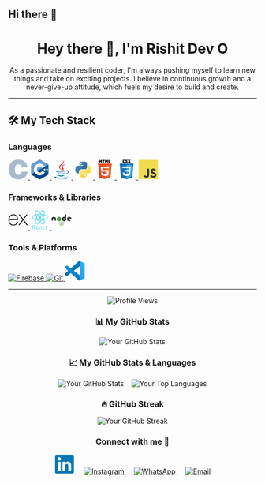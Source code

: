 ## Hi there 👋

<!--
**Rish-2006/Rish-2006** is a ✨ _special_ ✨ repository because its `README.md` (this file) appears on your GitHub profile.

Here are some ideas to get you started:

- 🔭 I’m currently working on ...
- 🌱 I’m currently learning ...
- 👯 I’m looking to collaborate on ...
- 🤔 I’m looking for help with ...
- 💬 Ask me about ...
- 📫 How to reach me: ...
- 😄 Pronouns: ...
- ⚡ Fun fact: ...
-->
<div align="center">
  <h1>Hey there 👋, I'm Rishit Dev O</h1>
</div>

<p align="center">
  As a passionate and resilient coder, I'm always pushing myself to learn new things and take on exciting projects. I believe in continuous growth and a never-give-up attitude, which fuels my desire to build and create.
</p>

<hr>

## 🛠 My Tech Stack

### Languages

<p align="left">
  <a href="https://www.cprogramming.com/" target="_blank" rel="noreferrer">
    <img src="https://raw.githubusercontent.com/devicons/devicon/master/icons/c/c-original.svg" alt="C" width="40" height="40"/>
  </a>
  <a href="https://www.w3schools.com/cpp/" target="_blank" rel="noreferrer">
    <img src="https://raw.githubusercontent.com/devicons/devicon/master/icons/cplusplus/cplusplus-original.svg" alt="C++" width="40" height="40"/>
  </a>
  <a href="https://www.java.com" target="_blank" rel="noreferrer">
    <img src="https://raw.githubusercontent.com/devicons/devicon/master/icons/java/java-original.svg" alt="Java" width="40" height="40"/>
  </a>
  <a href="https://www.python.org" target="_blank" rel="noreferrer">
    <img src="https://raw.githubusercontent.com/devicons/devicon/master/icons/python/python-original.svg" alt="Python" width="40" height="40"/>
  </a>
  <a href="https://www.w3.org/html/" target="_blank" rel="noreferrer">
    <img src="https://raw.githubusercontent.com/devicons/devicon/master/icons/html5/html5-original-wordmark.svg" alt="HTML5" width="40" height="40"/>
  </a>
  <a href="https://www.w3schools.com/css/" target="_blank" rel="noreferrer">
    <img src="https://raw.githubusercontent.com/devicons/devicon/master/icons/css3/css3-original-wordmark.svg" alt="CSS3" width="40" height="40"/>
  </a>
  <a href="https://developer.mozilla.org/en-US/docs/Web/JavaScript" target="_blank" rel="noreferrer">
    <img src="https://raw.githubusercontent.com/devicons/devicon/master/icons/javascript/javascript-original.svg" alt="JavaScript" width="40" height="40"/>
  </a>
</p>

### Frameworks & Libraries

<p align="left">
  <a href="https://expressjs.com" target="_blank" rel="noreferrer">
    <img src="https://raw.githubusercontent.com/devicons/devicon/master/icons/express/express-original.svg" alt="Express" width="40" height="40"/>
  </a>
  <a href="https://reactjs.org/" target="_blank" rel="noreferrer">
    <img src="https://raw.githubusercontent.com/devicons/devicon/master/icons/react/react-original-wordmark.svg" alt="React" width="40" height="40"/>
  </a>
  <a href="https://nodejs.org" target="_blank" rel="noreferrer">
    <img src="https://raw.githubusercontent.com/devicons/devicon/master/icons/nodejs/nodejs-original-wordmark.svg" alt="Node.js" width="40" height="40"/>
  </a>
</p>

### Tools & Platforms

<p align="left">
  <a href="https://firebase.google.com/" target="_blank" rel="noreferrer">
    <img src="https://www.vectorlogo.zone/logos/firebase/firebase-icon.svg" alt="Firebase" width="40" height="40"/>
  </a>
  <a href="https://git-scm.com/" target="_blank" rel="noreferrer">
    <img src="https://www.vectorlogo.zone/logos/git-scm/git-scm-icon.svg" alt="Git" width="40" height="40"/>
  </a>
  <a href="https://code.visualstudio.com/" target="_blank" rel="noreferrer">
    <img src="https://raw.githubusercontent.com/devicons/devicon/master/icons/vscode/vscode-original.svg" alt="VS Code" width="40" height="40"/>
  </a>
</p>

<hr>
<p align="center">
  <img src="https://profile-counter.glitch.me/{Rish-2006}/[count.svg](https://raw.githubusercontent.com/devicons/devicon/master/icons/react/react-original.svg)" alt="Profile Views"/>
</p>
<h3 align="center">📊 My GitHub Stats</h3>

<p align="center">
  <img src="https://github-readme-stats.vercel.app/api?username=Rish-2006&show_icons=true&theme=dark" alt="Your GitHub Stats"/>
</p>
<h3 align="center">📈 My GitHub Stats & Languages</h3>

<p align="center">
  <img align="center" src="https://github-readme-stats.vercel.app/api?username=Rish-2006&show_icons=true&theme=dark&rank_icon=github" alt="Your GitHub Stats" />
  &nbsp;&nbsp;
  <img align="center" src="https://github-readme-stats.vercel.app/api/top-langs/?username=Rish-2006&layout=compact&theme=dark" alt="Your Top Languages" />
</p>
<h3 align="center">🔥 GitHub Streak</h3>

<p align="center">
  <img src="https://github-readme-streak-stats.herokuapp.com/?user=Rish-2006&theme=dark" alt="Your GitHub Streak" />
</p>
<h3 align="center">Connect with me 🤝</h3>

<p align="center">
  <a href="https://www.linkedin.com/in/rishit-dev-o-83975b363?utm_source=share&utm_campaign=share_via&utm_content=profile&utm_medium=ios_app" target="_blank" rel="noreferrer">
    <img src="https://raw.githubusercontent.com/devicons/devicon/master/icons/linkedin/linkedin-original.svg" alt="LinkedIn" width="40" height="40"/>
  </a>
  &nbsp;&nbsp;&nbsp;
  
  <a href="(https://www.instagram.com/rishit_dev.o?igsh=d29pYXB6Y2ZncjFj&utm_source=qr)" target="_blank" rel="noreferrer">
    <img src="https://www.vectorlogo.zone/logos/instagram/instagram-icon.svg" alt="Instagram" width="40" height="40"/>
  </a>
  &nbsp;&nbsp;&nbsp;
  
  <a href="https://wa.me/916380611970" target="_blank" rel="noreferrer">
    <img src="https://www.vectorlogo.zone/logos/whatsapp/whatsapp-icon.svg" alt="WhatsApp" width="40" height="40"/>
  </a>
  &nbsp;&nbsp;&nbsp;
  
  
  <a href="mailto:rishitedu5@gmail.com" target="_blank" rel="noreferrer">
    <img src="https://www.vectorlogo.zone/logos/gmail/gmail-icon.svg" alt="Email" width="40" height="40"/>
  </a>
</p>


